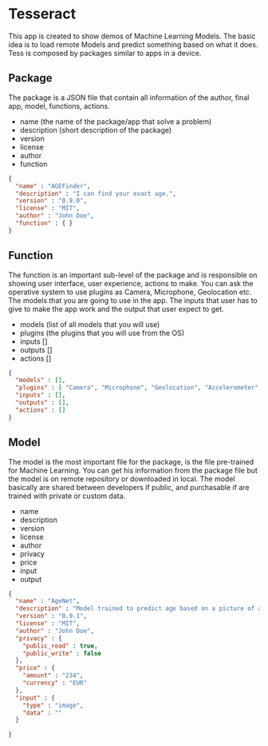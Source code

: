 # Tesseract

This app is created to show demos of Machine Learning Models. The basic idea is to load remote Models and predict something based on what it does. Tess is composed by packages similar to apps in a device.

## Package
The package is a JSON file that contain all information of the author, final app, model, functions, actions.

- name (the name of the package/app that solve a problem)
- description (short description of the package)
- version
- license
- author
- function

```JSON
{
  "name" : "AGEFinder",
  "description" : "I can find your exact age.",
  "version" : "0.9.0",
  "license" : "MIT",
  "author" : "John Doe",
  "function" : { }
}
```

## Function
The function is an important sub-level of the package and is responsible on showing user interface, user experience, actions to make.
You can ask the operative system to use plugins as Camera, Microphone, Geolocation etc. The models that you are going to use in the app. The inputs that user has to give to make the app work and the output that user expect to get.

- models (list of all models that you will use)
- plugins (the plugins that you will use from the OS)
- inputs []
- outputs []
- actions []

```JSON
{
  "models" : [],
  "plugins" : [ "Camera", "Microphone", "Geolocation", "Accelerometer" ],
  "inputs" : [],
  "outputs" : [],
  "actions" : []
}
```

## Model
The model is the most important file for the package, is the file pre-trained for Machine Learning. You can get his information from the package file but the model is on remote repository or downloaded in local. The model basically are shared between developers if public, and purchasable if are trained with private or custom data.

- name
- description
- version
- license
- author
- privacy
- price
- input
- output

```JSON
{
  "name" : "AgeNet",
  "description" : "Model trained to predict age based on a picture of a face.",
  "version" : "0.9.1",
  "license" : "MIT",
  "author" : "John Doe",
  "privacy" : {
    "public_read" : true,
    "public_write" : false
  },
  "price" : {
    "amount" : "234",
    "currency" : "EUR"
  },
  "input" : {
    "type" : "image",
    "data" : ""
  }

}
```

